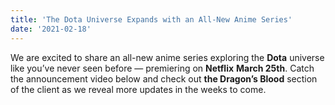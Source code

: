 ```yaml
---
title: 'The Dota Universe Expands with an All-New Anime Series'
date: '2021-02-18'
---
```


We are excited to share an all-new anime series exploring the **Dota** universe like you’ve never seen before — premiering on **Netflix** **March 25th**. Catch the announcement video below and check out **the Dragon’s Blood** section of the client as we reveal more updates in the weeks to come.